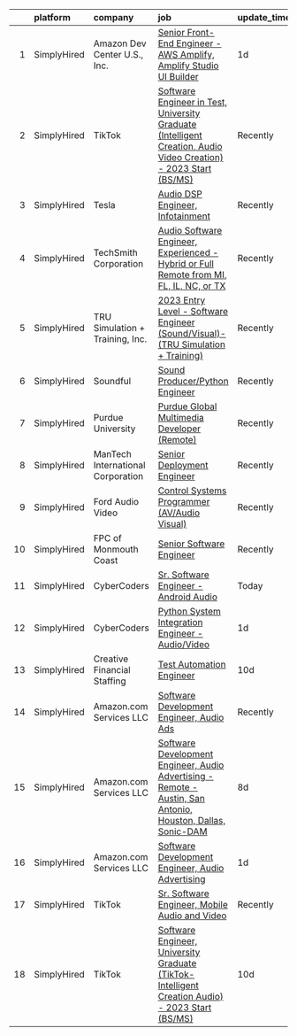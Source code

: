 

|    | platform    | company                           | job                                                                                                                                                                                                                          | update_time   | location          |
|---:|:------------|:----------------------------------|:-----------------------------------------------------------------------------------------------------------------------------------------------------------------------------------------------------------------------------|:--------------|:------------------|
|  1 | SimplyHired | Amazon Dev Center U.S., Inc.      | [Senior Front-End Engineer - AWS Amplify, Amplify Studio UI Builder](https://www.simplyhired.com/job/YOW9G-If6Ua_ObssfTxFBIuw3dji9Tpw2VZOrXUrETSZwpFNsgt5wQ?q=sound+developer)                                               | 1d            | Remote            |
|  2 | SimplyHired | TikTok                            | [Software Engineer in Test, University Graduate (Intelligent Creation, Audio Video Creation) - 2023 Start (BS/MS)](https://www.simplyhired.com/job/QM5jpbPgqy-BqYbCL-WHQgFdItS3ZpBrMVk4bB_MPEEDGBy8bZMAhg?q=sound+developer) | Recently      | Mountain View, CA |
|  3 | SimplyHired | Tesla                             | [Audio DSP Engineer, Infotainment](https://www.simplyhired.com/job/TCu5dfyQ5a2i0gok_RJeBsz7z7UEdN-bb8A7kWTNNXGdZ-z-ZTi9pQ?q=sound+developer)                                                                                 | Recently      | Palo Alto, CA     |
|  4 | SimplyHired | TechSmith Corporation             | [Audio Software Engineer, Experienced - Hybrid or Full Remote from MI, FL, IL, NC, or TX](https://www.simplyhired.com/job/8Ri1bqcZce2bH5Fmfv2FSUlejcX6u0ta2zJ4WcsU7MCmt_AXDCG5Tg?q=sound+developer)                          | Recently      | Remote, MI        |
|  5 | SimplyHired | TRU Simulation + Training, Inc.   | [2023 Entry Level - Software Engineer (Sound/Visual)- (TRU Simulation + Training)](https://www.simplyhired.com/job/8jIwik4siY64RcwXlfpKWJ5GVkOOKaqRcNfT-PanmM-zM2T_a00kmA?q=sound+developer)                                 | Recently      | Lutz, FL          |
|  6 | SimplyHired | Soundful                          | [Sound Producer/Python Engineer](https://www.simplyhired.com/job/fKwTfqRWVzhZJJT6yoybTUB5_pL76wxlddnu6kqy2_naoU7JVaHVBQ?q=sound+developer)                                                                                   | Recently      | Remote            |
|  7 | SimplyHired | Purdue University                 | [Purdue Global Multimedia Developer (Remote)](https://www.simplyhired.com/job/cvUD7Eglt7F6PuGpKLP36cfngifi5NcQBecGnw1MTZstAku6LT4Ilw?q=sound+developer)                                                                      | Recently      | Indiana           |
|  8 | SimplyHired | ManTech International Corporation | [Senior Deployment Engineer](https://www.simplyhired.com/job/C0L7s8dKsJXUkS1bD_TyQFrNT4BDDiXiC8WVp6ZOF1PzFHz51SjQdg?q=sound+developer)                                                                                       | Recently      | Chantilly, VA     |
|  9 | SimplyHired | Ford Audio Video                  | [Control Systems Programmer (AV/Audio Visual)](https://www.simplyhired.com/job/xanEzyDhRi0M3mc3H-EUUx4RJqK473-paq8sU3EwlhUe6HlvxawFow?q=sound+developer)                                                                     | Recently      | Oklahoma City, OK |
| 10 | SimplyHired | FPC of Monmouth Coast             | [Senior Software Engineer](https://www.simplyhired.com/job/CjEFQx8iaT7peXmA_QBa5WroWNoIhFlipllA_3Cgl8kdmifg3im6zA?q=sound+developer)                                                                                         | Recently      | Boston, MA        |
| 11 | SimplyHired | CyberCoders                       | [Sr. Software Engineer - Android Audio](https://www.simplyhired.com/job/iAJPnpKgR25kyuY7D6ltawOxZbeaZ63rCKRmRXTCL3T9p-H-Yamt2Q?q=sound+developer)                                                                            | Today         | Encinitas, CA     |
| 12 | SimplyHired | CyberCoders                       | [Python System Integration Engineer - Audio/Video](https://www.simplyhired.com/job/JiINDgh7qm6_kpDc8ZPNtVeX_veh07SeD5KDiaC5p5suGMWT50sMLg?q=sound+developer)                                                                 | 1d            | Torrance, CA      |
| 13 | SimplyHired | Creative Financial Staffing       | [Test Automation Engineer](https://www.simplyhired.com/job/yLcbuMrv8-ltVcdwWu6VJY2NT0idD3_1Y1d0hfED4HbLyuxUwBg1uQ?q=sound+developer)                                                                                         | 10d           | Grand Rapids, MI  |
| 14 | SimplyHired | Amazon.com Services LLC           | [Software Development Engineer, Audio Ads](https://www.simplyhired.com/job/W2SV2wEXvBvTN4vvCTCgTY1GSpufgYVMwOae4qvuG4SR2sjqI2rWXg?q=sound+developer)                                                                         | Recently      | Austin, TX        |
| 15 | SimplyHired | Amazon.com Services LLC           | [Software Development Engineer, Audio Advertising - Remote - Austin, San Antonio, Houston, Dallas, Sonic-DAM](https://www.simplyhired.com/job/eAQphUNPJnrBc7SrmoLxm2G0ibNsV8xuo7Qa14WcS4DBKurPBJPvww?q=sound+developer)      | 8d            | Austin, TX        |
| 16 | SimplyHired | Amazon.com Services LLC           | [Software Development Engineer, Audio Advertising](https://www.simplyhired.com/job/mbj_-QDuGFgnaRmuOsMnBNBFrYxyb48IjD6DBbYaSIKpI2v7H-yslQ?q=sound+developer)                                                                 | 1d            | Austin, TX        |
| 17 | SimplyHired | TikTok                            | [Sr. Software Engineer, Mobile Audio and Video](https://www.simplyhired.com/job/f_gRA92RdanrB0_BQ9jlpi_Wc7n4OX_Caf8Nj5M4F4iBKIWWAYaAjA?q=sound+developer)                                                                    | Recently      | Mountain View, CA |
| 18 | SimplyHired | TikTok                            | [Software Engineer, University Graduate (TikTok-Intelligent Creation Audio) - 2023 Start (BS/MS)](https://www.simplyhired.com/job/d9VSsmvAW7p9Rneg4UzeLbbNWV5ks3OSwNxvp2t9KESEgovHvr3gcg?q=sound+developer)                  | 10d           | Mountain View, CA |